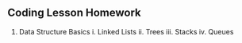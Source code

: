 ## Coding Lesson Homework

1. Data Structure Basics
    i. Linked Lists
    ii. Trees
    iii. Stacks
    iv. Queues